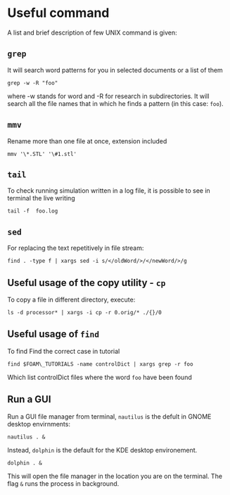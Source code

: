 # Useful command

A list and brief description of few UNIX command is given:

## ```grep```
It will search word patterns for you in selected documents or a list of them

```console
grep -w -R "foo"
```
where -w stands for word and -R for research in subdirectories. It will search all the
file names that in which he finds a pattern (in this case: ```foo```).

## ```mmv```
Rename more than one file at once, extension included

```console
mmv '\*.STL' '\#1.stl'
```

## ```tail```
To check running simulation written in a log file, it is possible to see
in terminal the live writing

```console
tail -f  foo.log
```

## ```sed```
For replacing the text repetitively in file stream:

```console
find . -type f | xargs sed -i s/</oldWord/>/</newWord/>/g
```

## Useful usage of the copy utility - ```cp```
To copy a file in different directory, execute:

```console
ls -d processor* | xargs -i cp -r 0.orig/* ./{}/0
```

## Useful usage of ```find```

To find Find the correct case in tutorial
```console
find $FOAM\_TUTORIALS -name controlDict | xargs grep -r foo
```

Which list controlDict files where the word ```foo``` have been found

## Run a GUI
Run a GUI file manager from terminal, ```nautilus``` is the defult in GNOME
desktop envirnments:

```console
nautilus . &
```
Instead, ```dolphin``` is the default for the KDE desktop environement.

```console
dolphin . &
```

This will open the file manager in the location you are on the terminal. The
flag ```&``` runs the process in background.
